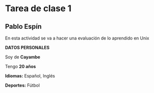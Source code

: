 # Tarea de clase 1

## Pablo Espín 
En esta actividad se va a hacer una evaluación de lo aprendido en Unix

**DATOS PERSONALES**

  Soy de **Cayambe**

  Tengo **20 años**

  **Idiomas:** Español, Inglés 

  **Deportes:** Fútbol 
